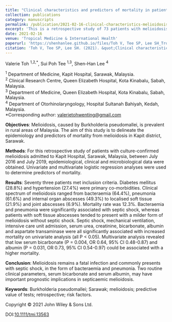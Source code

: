 ```yaml
---
title: "Clinical characteristics and predictors of mortality in patients with melioidosis: the Kapit experience"
collection: publications
category: manuscripts
permalink: /publication/2021-02-16-clinical-characteristics-melioidosis-kapit
excerpt: 'This is a retrospective study of 73 patients with melioidosis at Kapit Hospital, Sarawak, Malaysia between 2016 to 2019. Patients commonly presented with septic shock, in the form of bacteraemia and pneumonia. Two routine clinical parameters, serum bicarbonate and albumin were found to have important prognostic implications in septicaemic melioidosis..'
date: 2021-02-16
venue: 'Tropical Medicine & International Health'
paperurl: 'https://shenhanlee.github.io/files/Toh V, Tee SP, Lee SH_Tropical Medicine & International Health_2021.pdf'
citation: 'Toh V, Tee SP, Lee SH. (2021). &quot;Clinical characteristics and predictors of mortality in patients with melioidosis: the Kapit experience.&quot; <i>Tropical Medicine & International Health</i>. 26(6):664-671.'
---
```


Valerie Toh <sup>1,2,*</sup>, Sui Poh Tee <sup>1,3</sup>, Shen-Han Lee <sup>4</sup>  

<sup>1</sup> Department of Medicine, Kapit Hospital, Sarawak, Malaysia.  
<sup>2</sup> Clinical Research Centre, Queen Elizabeth Hospital, Kota Kinabalu, Sabah, Malaysia.  
<sup>3</sup> Department of Medicine, Queen Elizabeth Hospital, Kota Kinabalu, Sabah, Malaysia.  
<sup>4</sup> Department of Otorhinolaryngology, Hospital Sultanah Bahiyah, Kedah, Malaysia.  
*Corresponding author: [valerietohwenting@gmail.com](mailto:valerietohwenting@gmail.com)  

<b>Objectives</b>: Melioidosis, caused by Burkholderia pseudomallei, is prevalent in rural areas of Malaysia. The aim of this study is to delineate the epidemiology and predictors of mortality from melioidosis in Kapit district, Sarawak.

<b>Methods</b>: For this retrospective study of patients with culture-confirmed melioidosis admitted to Kapit Hospital, Sarawak, Malaysia, between July 2016 and July 2019, epidemiological, clinical and microbiological data were obtained. Univariate and multivariate logistic regression analyses were used to determine predictors of mortality.

<b>Results</b>: Seventy three patients met inclusion criteria. Diabetes mellitus (28.8%) and hypertension (27.4%) were primary co-morbidities. Clinical spectrum of melioidosis ranged from bacteraemia (64.4%), pneumonia (61.6%) and internal organ abscesses (49.3%) to localised soft tissue (21.9%) and joint abscesses (6.9%). Mortality rate was 12.3%. Bacteraemia and pneumonia were significantly associated with septic shock, whereas patients with soft tissue abscesses tended to present with a milder form of melioidosis without septic shock. Septic shock, mechanical ventilation, intensive care unit admission, serum urea, creatinine, bicarbonate, albumin and aspartate transaminase were all significantly associated with increased mortality on univariate analysis (all P < 0.05). Multivariate analysis revealed that low serum bicarbonate (P = 0.004, OR 0.64, 95% CI 0.48-0.87) and albumin (P = 0.031, OR 0.73, 95% CI 0.54-0.97) could be associated with a higher mortality.

<b>Conclusion</b>: Melioidosis remains a fatal infection and commonly presents with septic shock, in the form of bacteraemia and pneumonia. Two routine clinical parameters, serum bicarbonate and serum albumin, may have important prognostic implications in septicaemic melioidosis.

<b>Keywords</b>: Burkholderia pseudomallei; Sarawak; melioidosis; predictive value of tests; retrospective; risk factors.

Copyright © 2021 John Wiley & Sons Ltd.  

DOI:[10.1111/tmi.13563](https://doi.org/10.1111/tmi.13563)